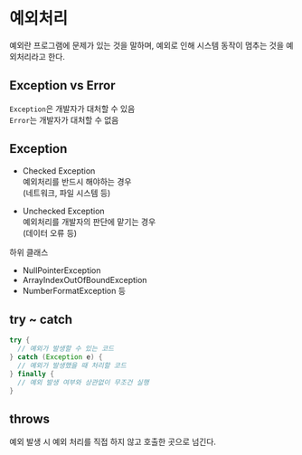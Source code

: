 # 예외처리

예외란 프로그램에 문제가 있는 것을 말하며,
예외로 인해 시스템 동작이 멈추는 것을 예외처리라고 한다.

## Exception vs Error

`Exception`은 개발자가 대처할 수 있음   
`Error`는 개발자가 대처할 수 없음

## Exception

- Checked Exception   
예외처리를 반드시 해야하는 경우   
(네트워크, 파일 시스템 등)
  
- Unchecked Exception   
예외처리를 개발자의 판단에 맡기는 경우   
(데이터 오류 등)
  
하위 클래스
- NullPointerException
- ArrayIndexOutOfBoundException
- NumberFormatException 등

## try ~ catch

```java
try {
  // 예외가 발생할 수 있는 코드
} catch (Exception e) {
  // 예외가 발생했을 때 처리할 코드
} finally {
  // 예외 발생 여부와 상관없이 무조건 실행
}
```

## throws

예외 발생 시 예외 처리를 직접 하지 않고 호출한 곳으로 넘긴다.
